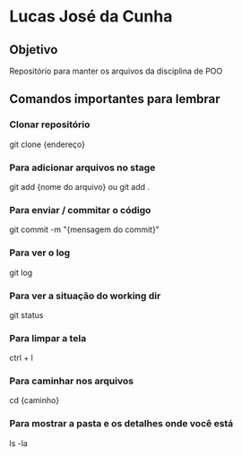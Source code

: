 # Lucas José da Cunha

## Objetivo
Repositório para manter os arquivos da disciplina de POO

## Comandos importantes para lembrar
### Clonar repositório
git clone {endereço}

### Para adicionar arquivos no stage
git add {nome do arquivo}
ou
git add .

### Para enviar / commitar o código
git commit -m "{mensagem do commit}"

### Para ver o log
git log

### Para ver a situação do working dir
git status

### Para limpar a tela
ctrl + l 

### Para caminhar nos arquivos
cd {caminho}

### Para mostrar a pasta e os detalhes onde você está
ls -la